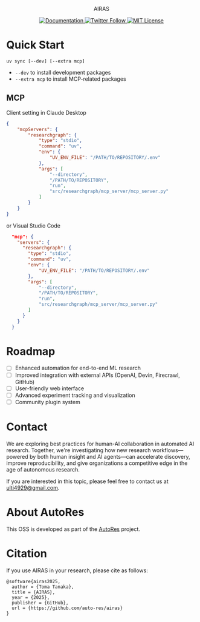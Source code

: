 <!-- Title Image Placeholder -->
<p align="center">
  AIRAS
</p>

<p align="center">
  <a href="https://auto-res.github.io/researchgraph/">
    <img src="https://img.shields.io/badge/Documentation-%F0%9F%93%95-blue" alt="Documentation" />
  </a>
  <a href="https://x.com/fuyu_quant">
    <img src="https://img.shields.io/twitter/follow/fuyu_quant?style=social" alt="Twitter Follow" />
  </a>
  <a href="https://github.com/auto-res/researchgraph/blob/main/LICENSE">
    <img src="https://img.shields.io/badge/License-MIT-green.svg" alt="MIT License" />
  </a>
</p>

# Quick Start

```
uv sync [--dev] [--extra mcp]
```

- `--dev` to install development packages
- `--extra mcp` to install MCP-related packages


## MCP

Client setting in Claude Desktop
```json
{
    "mcpServers": {
        "researchgraph": {
            "type": "stdio",
            "command": "uv",
            "env": {
                "UV_ENV_FILE": "/PATH/TO/REPOSITORY/.env"
            },
            "args": [
                "--directory",
                "/PATH/TO/REPOSITORY",
                "run",
                "src/researchgraph/mcp_server/mcp_server.py"
            ]
        }
    }
}
```
or Visual Studio Code
```json
  "mcp": {
    "servers": {
      "researchgraph": {
        "type": "stdio",
        "command": "uv",
        "env": {
            "UV_ENV_FILE": "/PATH/TO/REPOSITORY/.env"
        },
        "args": [
            "--directory",
            "/PATH/TO/REPOSITORY",
            "run",
            "src/researchgraph/mcp_server/mcp_server.py"
        ]
      }
    }
  }
```

# Roadmap

- [ ] Enhanced automation for end-to-end ML research
- [ ] Improved integration with external APIs (OpenAI, Devin, Firecrawl, GitHub)
- [ ] User-friendly web interface
- [ ] Advanced experiment tracking and visualization
- [ ] Community plugin system

# Contact

We are exploring best practices for human-AI collaboration in automated AI research. Together, we're investigating how new research workflows—powered by both human insight and AI agents—can accelerate discovery, improve reproducibility, and give organizations a competitive edge in the age of autonomous research.

If you are interested in this topic, please feel free to contact us at <a href="mailto:ulti4929@gmail.com">ulti4929@gmail.com</a>.

# About AutoRes

This OSS is developed as part of the [AutoRes](https://www.autores.one/english) project.

# Citation

If you use AIRAS in your research, please cite as follows:

```
@software{airas2025,
  author = {Toma Tanaka},
  title = {AIRAS},
  year = {2025},
  publisher = {GitHub},
  url = {https://github.com/auto-res/airas}
}
```
